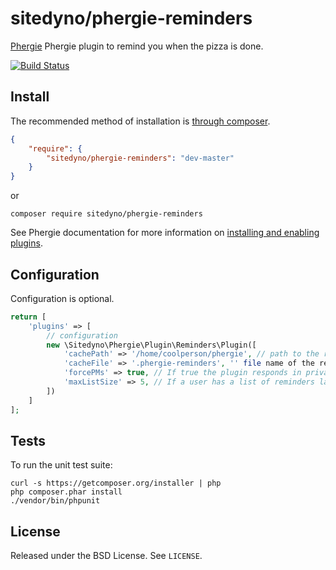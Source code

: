# sitedyno/phergie-reminders

[Phergie](http://github.com/phergie/phergie-irc-bot-react/) Phergie plugin to remind you when the pizza is done.

[![Build Status](https://secure.travis-ci.org/sitedyno/phergie-reminders.png?branch=master)](http://travis-ci.org/sitedyno/phergie-reminders)

## Install

The recommended method of installation is [through composer](http://getcomposer.org).

```JSON
{
    "require": {
        "sitedyno/phergie-reminders": "dev-master"
    }
}
```
or
```
composer require sitedyno/phergie-reminders
```

See Phergie documentation for more information on
[installing and enabling plugins](https://github.com/phergie/phergie-irc-bot-react/wiki/Usage#plugins).

## Configuration

Configuration is optional.

```php
return [
    'plugins' => [
        // configuration
        new \Sitedyno\Phergie\Plugin\Reminders\Plugin([
            'cachePath' => '/home/coolperson/phergie', // path to the reminder cache
            'cacheFile' => '.phergie-reminders', '' file name of the reminder cache file
            'forcePMs' => true, // If true the plugin responds in private message only
            'maxListSize' => 5, // If a user has a list of reminders larger than this value, the repsonse  will be in private message
        ])
    ]
];
```

## Tests

To run the unit test suite:

```
curl -s https://getcomposer.org/installer | php
php composer.phar install
./vendor/bin/phpunit
```

## License

Released under the BSD License. See `LICENSE`.
